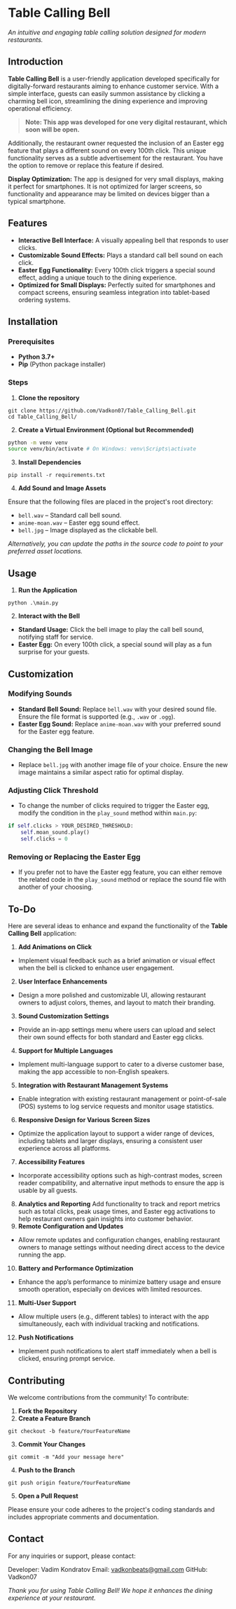 # Table Calling Bell

*An intuitive and engaging table calling solution designed for modern restaurants.*


## Introduction
**Table Calling Bell** is a user-friendly application developed specifically for digitally-forward restaurants aiming to enhance customer service. With a simple interface, guests can easily summon assistance by clicking a charming bell icon, streamlining the dining experience and improving operational efficiency.

> **Note: This app was developed for one very digital restaurant, which soon will be open.**

Additionally, the restaurant owner requested the inclusion of an Easter egg feature that plays a different sound on every 100th click. This unique functionality serves as a subtle advertisement for the restaurant. You have the option to remove or replace this feature if desired.

**Display Optimization:** The app is designed for very small displays, making it perfect for smartphones. It is not optimized for larger screens, so functionality and appearance may be limited on devices bigger than a typical smartphone.

## Features
- **Interactive Bell Interface:** A visually appealing bell that responds to user clicks.
- **Customizable Sound Effects:** Plays a standard call bell sound on each click.
- **Easter Egg Functionality:** Every 100th click triggers a special sound effect, adding a unique touch to the dining experience.
- **Optimized for Small Displays:** Perfectly suited for smartphones and compact screens, ensuring seamless integration into tablet-based ordering systems.

## Installation
### Prerequisites
- **Python 3.7+**
- **Pip** (Python package installer)

### Steps
1. **Clone the repository**
```console
git clone https://github.com/Vadkon07/Table_Calling_Bell.git
cd Table_Calling_Bell/
```
2. **Create a Virtual Environment (Optional but Recommended)**
```bash
python -m venv venv
source venv/bin/activate # On Windows: venv\Scripts\activate
```
3. **Install Dependencies**
```console
pip install -r requirements.txt
```
4. **Add Sound and Image Assets**

Ensure that the following files are placed in the project's root directory:

- `bell.wav` – Standard call bell sound.
- `anime-moan.wav` – Easter egg sound effect.
- `bell.jpg` – Image displayed as the clickable bell.

*Alternatively, you can update the paths in the source code to point to your preferred asset locations.*

## Usage
1. **Run the Application**
```console
python .\main.py
```
2. **Interact with the Bell**
- **Standard Usage:** Click the bell image to play the call bell sound, notifying staff for service.
- **Easter Egg:** On every 100th click, a special sound will play as a fun surprise for your guests.


## Customization
### Modifying Sounds
- **Standard Bell Sound:** Replace `bell.wav` with your desired sound file. Ensure the file format is supported (e.g., `.wav` or `.ogg`).
- **Easter Egg Sound:** Replace `anime-moan.wav` with your preferred sound for the Easter egg feature.

### Changing the Bell Image
- Replace `bell.jpg` with another image file of your choice. Ensure the new image maintains a similar aspect ratio for optimal display.

### Adjusting Click Threshold
- To change the number of clicks required to trigger the Easter egg, modify the condition in the `play_sound` method within `main.py`:
```python
if self.clicks > YOUR_DESIRED_THRESHOLD:
    self.moan_sound.play()
    self.clicks = 0
```

### Removing or Replacing the Easter Egg
- If you prefer not to have the Easter egg feature, you can either remove the related code in the `play_sound` method or replace the sound file with another of your choosing.

## To-Do
Here are several ideas to enhance and expand the functionality of the **Table Calling Bell** application:

1. **Add Animations on Click**
- Implement visual feedback such as a brief animation or visual effect when the bell is clicked to enhance user engagement.
2. **User Interface Enhancements**
- Design a more polished and customizable UI, allowing restaurant owners to adjust colors, themes, and layout to match their branding.
3. **Sound Customization Settings**
- Provide an in-app settings menu where users can upload and select their own sound effects for both standard and Easter egg clicks.
4. **Support for Multiple Languages**
- Implement multi-language support to cater to a diverse customer base, making the app accessible to non-English speakers.
5. **Integration with Restaurant Management Systems**
- Enable integration with existing restaurant management or point-of-sale (POS) systems to log service requests and monitor usage statistics.
6. **Responsive Design for Various Screen Sizes**
- Optimize the application layout to support a wider range of devices, including tablets and larger displays, ensuring a consistent user experience across all platforms.
7. **Accessibility Features**
- Incorporate accessibility options such as high-contrast modes, screen reader compatibility, and alternative input methods to ensure the app is usable by all guests.
8. **Analytics and Reporting**
Add functionality to track and report metrics such as total clicks, peak usage times, and Easter egg activations to help restaurant owners gain insights into customer behavior.
9. **Remote Configuration and Updates**
- Allow remote updates and configuration changes, enabling restaurant owners to manage settings without needing direct access to the device running the app.
10. **Battery and Performance Optimization**
- Enhance the app’s performance to minimize battery usage and ensure smooth operation, especially on devices with limited resources.
11. **Multi-User Support**
- Allow multiple users (e.g., different tables) to interact with the app simultaneously, each with individual tracking and notifications.
12. **Push Notifications**
- Implement push notifications to alert staff immediately when a bell is clicked, ensuring prompt service.


## Contributing
We welcome contributions from the community! To contribute:
1. **Fork the Repository**
2. **Create a Feature Branch**
```console
git checkout -b feature/YourFeatureName
```
3. **Commit Your Changes**
```console
git commit -m "Add your message here"
```
4. **Push to the Branch**
```console
git push origin feature/YourFeatureName
```
5. **Open a Pull Request**

Please ensure your code adheres to the project's coding standards and includes appropriate comments and documentation.

## Contact
For any inquiries or support, please contact:

Developer: Vadim Kondratov
Email: vadkonbeats@gmail.com
GitHub: Vadkon07

*Thank you for using Table Calling Bell! We hope it enhances the dining experience at your restaurant.*